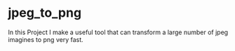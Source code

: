 # jpeg_to_png
In this Project I make a useful tool that can transform a large number of jpeg imagines to png very fast. 
